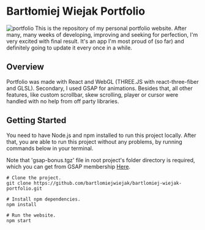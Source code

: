 # Bartłomiej Wiejak Portfolio
![portfolio](https://user-images.githubusercontent.com/63016300/101372198-ece62180-38ab-11eb-9a77-16f99c038b34.jpg)
This is the repository of my personal portfolio website. After many, many weeks of developing, improving and seeking for perfection, I'm very excited with final result. It's an app I'm most proud of (so far) and definitely going to update it every once in a while.

## Overview
Portfolio was made with React and WebGL (THREE.JS with react-three-fiber and GLSL). Secondary, I used GSAP for animations. Besides that, all other features, like custom scrollbar, skew scrolling, player or cursor were handled with no help from off party libraries.

## Getting Started
You need to have Node.js and npm installed to run this project locally. After that, you are able to run this project without any problems, by running commands below in your terminal.

Note that 'gsap-bonus.tgz' file in root project's folder directory is required, which you can get from GSAP membership [Here](https://greensock.com/).
```
# Clone the project.
git clone https://github.com/bartlomiejwiejak/bartlomiej-wiejak-portfolio.git

# Install npm dependencies.
npm install

# Run the website.
npm start
```
